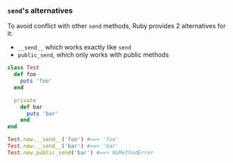 ### `send`'s alternatives

To avoid conflict with other `send` methods, Ruby provides 2 alternatives for it:
* `__send__` which works exactly like `send`
* `public_send`, which only works with public methods

```ruby
class Test
  def foo
    puts 'foo'
  end

  private
    def bar
      puts 'bar'
    end
end

Test.new.__send__('foo') #==> 'foo'
Test.new.__send__('bar') #==> 'bar'
Test.new.public_send('bar') #==> NoMethodError
```

